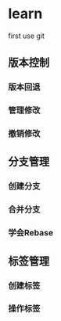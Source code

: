 # learn
first use git
## 版本控制
### 版本回退
### 管理修改
### 撤销修改

## 分支管理
### 创建分支
### 合并分支
### 学会Rebase

## 标签管理
### 创建标签
### 操作标签
